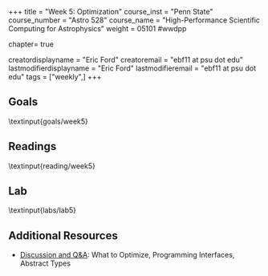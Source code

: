 +++
title = "Week 5: Optimization"
course_inst = "Penn State"
course_number = "Astro 528"
course_name = "High-Performance Scientific Computing for Astrophysics"
weight = 05101  #wwdpp

chapter= true

creatordisplayname = "Eric Ford"
creatoremail = "ebf11 at psu dot edu"
lastmodifierdisplayname = "Eric Ford"
lastmodifieremail = "ebf11 at psu dot edu"
tags = ["weekly",]
+++

## Goals
\textinput{goals/week5}

## Readings
\textinput{reading/week5}

## Lab
\textinput{labs/lab5}

## Additional Resources
- [Discussion and Q&A](https://psuastro528.github.io/Notes-Fall2025/week5.html): What to Optimize, Programming Interfaces, Abstract Types
